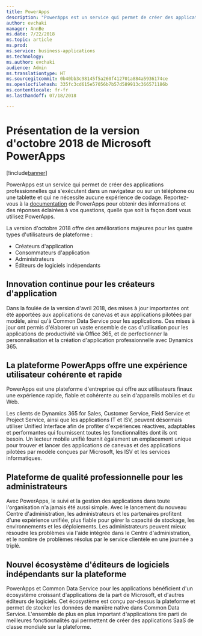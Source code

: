 ```yaml
---
title: PowerApps
description: "PowerApps est un service qui permet de créer des applications professionnelles qui s'exécutent dans un navigateur ou sur un téléphone ou une tablette et qui ne nécessite aucune expérience de codage."
author: evchaki
manager: AnnBe
ms.date: 7/22/2018
ms.topic: article
ms.prod: 
ms.service: business-applications
ms.technology: 
ms.author: evchaki
audience: Admin
ms.translationtype: HT
ms.sourcegitcommit: 0b40bb3c98145f5a260f412701a884a5936174ce
ms.openlocfilehash: 335fc3cd615e57056b7b57d589913c366571186b
ms.contentlocale: fr-fr
ms.lasthandoff: 07/18/2018

---
```

# <a name="overview-of-microsoft-powerapps-october-18-release"></a>Présentation de la version d'octobre 2018 de Microsoft PowerApps


[!include[banner](../../includes/banner.md)]


PowerApps est un service qui permet de créer des applications professionnelles qui s'exécutent dans un navigateur ou sur un téléphone ou une tablette et qui ne nécessite aucune expérience de codage. Reportez-vous à la [documentation](https://docs.microsoft.com/powerapps/) de PowerApps pour obtenir des informations et des réponses éclairées à vos questions, quelle que soit la façon dont vous utilisez PowerApps.

La version d'octobre 2018 offre des améliorations majeures pour les quatre types d'utilisateurs de plateforme : 

- Créateurs d'application
- Consommateurs d'application
- Administrateurs
- Éditeurs de logiciels indépendants

## <a name="continued-innovation-for-app-makers"></a>Innovation continue pour les créateurs d'application 

Dans la foulée de la version d'avril 2018, des mises à jour importantes ont été apportées aux applications de canevas et aux applications pilotées par modèle, ainsi qu'à Common Data Service pour les applications. Ces mises à jour ont permis d'élaborer un vaste ensemble de cas d'utilisation pour les applications de productivité via Office 365, et de perfectionner la personnalisation et la création d'application professionnelle avec Dynamics 365.  

## <a name="powerapps-platform-provides-fast-consistent-user-experience"></a>La plateforme PowerApps offre une expérience utilisateur cohérente et rapide 

PowerApps est une plateforme d'entreprise qui offre aux utilisateurs finaux une expérience rapide, fiable et cohérente au sein d'appareils mobiles et du Web.  

Les clients de Dynamics 365 for Sales, Customer Service, Field Service et Project Service, ainsi que les applications IT et ISV, peuvent désormais utiliser Unified Interface afin de profiter d'expériences réactives, adaptables et performantes qui fournissent toutes les fonctionnalités dont ils ont besoin. Un lecteur mobile unifié fournit également un emplacement unique pour trouver et lancer des applications de canevas et des applications pilotées par modèle conçues par Microsoft, les ISV et les services informatiques.  

## <a name="enterprise-grade-platform-for-administrators"></a>Plateforme de qualité professionnelle pour les administrateurs 

Avec PowerApps, le suivi et la gestion des applications dans toute l'organisation n'a jamais été aussi simple. Avec le lancement du nouveau Centre d'administration, les administrateurs et les partenaires profitent d'une expérience unifiée, plus fiable pour gérer la capacité de stockage, les environnements et les déploiements. Les administrateurs peuvent mieux résoudre les problèmes via l'aide intégrée dans le Centre d'administration, et le nombre de problèmes résolus par le service clientèle en une journée a triplé. 

## <a name="emerging-ecosystem-of-isvs-on-the-platform"></a>Nouvel écosystème d'éditeurs de logiciels indépendants sur la plateforme

PowerApps et Common Data Service pour les applications bénéficient d'un écosystème croissant d'applications de la part de Microsoft, et d'autres éditeurs de logiciels. Cet écosystème est conçu par-dessus la plateforme et permet de stocker les données de manière native dans Common Data Service. L'ensemble de plus en plus important d'applications tire parti de meilleures fonctionnalités qui permettent de créer des applications SaaS de classe mondiale sur la plateforme.

